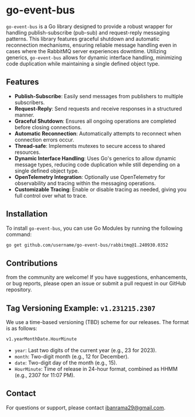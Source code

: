 # go-event-bus

`go-event-bus` is a Go library designed to provide a robust wrapper for handling publish-subscribe (pub-sub) and request-reply messaging patterns. This library features graceful shutdown and automatic reconnection mechanisms, ensuring reliable message handling even in cases where the RabbitMQ server experiences downtime. Utilizing generics, `go-event-bus` allows for dynamic interface handling, minimizing code duplication while maintaining a single defined object type.

## Features

- **Publish-Subscribe**: Easily send messages from publishers to multiple subscribers.
- **Request-Reply**: Send requests and receive responses in a structured manner.
- **Graceful Shutdown**: Ensures all ongoing operations are completed before closing connections.
- **Automatic Reconnection**: Automatically attempts to reconnect when connection errors occur.
- **Thread-safe**: Implements mutexes to secure access to shared resources.
- **Dynamic Interface Handling**: Uses Go's generics to allow dynamic message types, reducing code duplication while still depending on a single defined object type.
- **OpenTelemetry Integration**: Optionally use OpenTelemetry for observability and tracing within the messaging operations.
- **Customizable Tracing**: Enable or disable tracing as needed, giving you full control over what to trace.

## Installation


To install `go-event-bus`, you can use Go Modules by running the following command:

```bash
go get github.com/username/go-event-bus/rabbitmq@1.240930.0352
```

## Contributions 
from the community are welcome! If you have suggestions, enhancements, or bug reports, please open an issue or submit a pull request in our GitHub repository.

## Tag Versioning Example: `v1.231215.2307`
We use a time-based versioning (TBD) scheme for our releases. The format is as follows:
```txt
v1.yearMonthDate.HourMinute
```
- `year`: Last two digits of the current year (e.g., 23 for 2023).
- `month`: Two-digit month (e.g., 12 for December).
- `date`: Two-digit day of the month (e.g., 15).
- `HourMinute`: Time of release in 24-hour format, combined as HHMM (e.g., 2307 for 11:07 PM).

## Contact
For questions or support, please contact ibanrama29@gmail.com.

